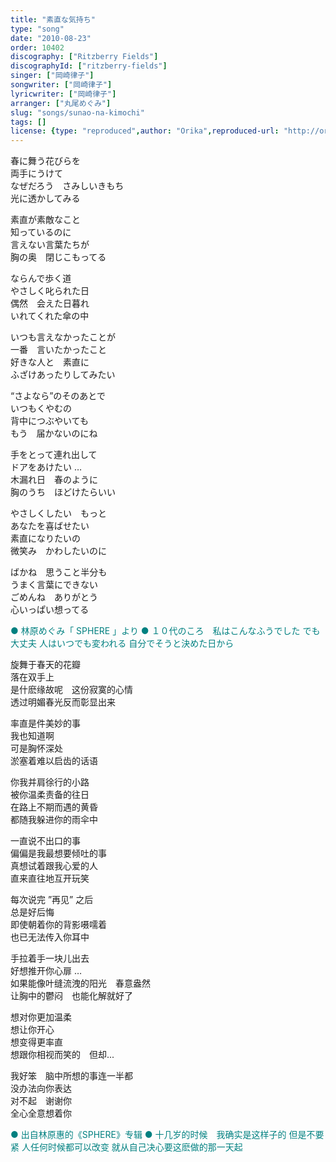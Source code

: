 ```yaml
---
title: "素直な気持ち"
type: "song"
date: "2010-08-23"
order: 10402
discography: ["Ritzberry Fields"]
discographyId: ["ritzberry-fields"]
singer: ["岡崎律子"]
songwriter: ["岡崎律子"]
lyricwriter: ["岡崎律子"]
arranger: ["丸尾めぐみ"]
slug: "songs/sunao-na-kimochi"
tags: []
license: {type: "reproduced",author: "Orika",reproduced-url: "http://orikamushi.myweb.hinet.net/",reproduced-website: "織歌蟲網站"}
---
```


春に舞う花びらを  
両手にうけて  
なぜだろう　さみしいきもち  
光に透かしてみる   
  
素直が素敵なこと  
知っているのに  
言えない言葉たちが  
胸の奥　閉じこもってる   
  
ならんで歩く道  
やさしく叱られた日  
偶然　会えた日暮れ  
いれてくれた傘の中   
  
いつも言えなかったことが  
一番　言いたかったこと  
好きな人と　素直に  
ふざけあったりしてみたい   
  
“さよなら”のそのあとで  
いつもくやむの  
背中につぶやいても  
もう　届かないのにね   
  
手をとって連れ出して  
ドアをあけたい …  
木漏れ日　春のように  
胸のうち　ほどけたらいい   
  
やさしくしたい　もっと  
あなたを喜ばせたい  
素直になりたいの  
微笑み　かわしたいのに   
  
ばかね　思うこと半分も  
うまく言葉にできない  
ごめんね　ありがとう  
心いっぱい想ってる  
  
<span style="color: #008080;">● 林原めぐみ「 SPHERE 」より ● １０代のころ　私はこんなふうでした でも大丈夫 人はいつでも変われる 自分でそうと決めた日から</span>  
  
旋舞于春天的花瓣  
落在双手上  
是什麽缘故呢　这份寂寞的心情  
透过明媚春光反而彰显出来   
  
率直是件美妙的事  
我也知道啊  
可是胸怀深处  
淤塞着难以启齿的话语   
  
你我并肩徐行的小路  
被你温柔责备的往日  
在路上不期而遇的黄昏  
都随我躲进你的雨伞中   
  
一直说不出口的事  
偏偏是我最想要倾吐的事  
真想试着跟我心爱的人  
直来直往地互开玩笑   
  
每次说完 ”再见” 之后  
总是好后悔  
即使朝着你的背影嗫嚅着  
也已无法传入你耳中   
  
手拉着手一块儿出去  
好想推开你心扉 …  
如果能像叶缝流洩的阳光　春意盎然  
让胸中的鬱闷　也能化解就好了   
  
想对你更加温柔  
想让你开心  
想变得更率直  
想跟你相视而笑的　但却...   
  
我好笨　脑中所想的事连一半都  
没办法向你表达  
对不起　谢谢你  
全心全意想着你  
  
<span style="color: #008080;">● 出自林原惠的《SPHERE》专辑 ● 十几岁的时候　我确实是这样子的 但是不要紧 人任何时候都可以改变 就从自己决心要这麽做的那一天起</span>
